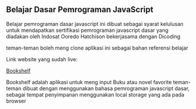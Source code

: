 ## Belajar Dasar Pemrograman JavaScript

Belajar pemrograman dasar javascript ini dibuat sebagai syarat kelulusan untuk mendapatkan sertifikasi pemrograman javascript dasar yang diadakan oleh Indosat Ooredo Hatchison bekerjasama dengan Dicoding

teman-teman boleh meng clone aplikasi ini sebagai bahan referensi belajar

Link website yang sudah live:

[Bookshelf](https://ogibookshelf.netlify.app/)

Bookshelf adalah aplikasi untuk meng input Buku atau novel favorite teman-teman dibuat dengan menggunakan bahasa pemrograman javascript dasar, sebagai tempat penyimpanan menggunakan local storage yang ada pada browser